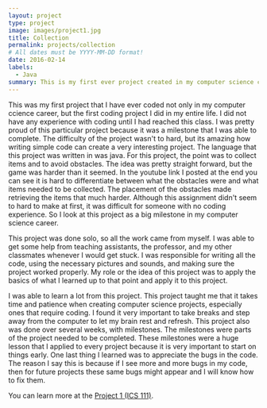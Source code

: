 ```yaml
---
layout: project
type: project
image: images/project1.jpg
title: Collection 
permalink: projects/collection
# All dates must be YYYY-MM-DD format!
date: 2016-02-14
labels:
  - Java 
summary: This is my first ever project created in my computer science career, I hope you all enjoy! 
---
```


This was my first project that I have ever coded not only in my computer ccience career, but the first coding project I did in my entire life. I did not have any experience with coding until I had reached this class. I was pretty proud of this particular project because it was a milestone that I was able to complete. The difficulty of the project wasn't to hard, but its amazing how writing simple code can create a very interesting project. The language that this project was written in was java. For this project, the point was to collect items and to avoid obstacles. The idea was pretty straight forward, but the game was harder than it seemed. In the youtube link I posted at the end you can see it is hard to differentiate between what the obstacles were and what items needed to be collected. The placement of the obstacles made retrieving the items that much harder. Although this assignment didn't seem to hard to make at first, it was difficult for someone with no coding experience. So I look at this project as a big milestone in my computer science career. 

This project was done solo, so all the work came from myself. I was able to get some help from teaching assistants, the professor, and my other classmates whenever I would get stuck. I was responsible for writing all the code, using the necessary pictures and sounds, and making sure the project worked properly. My role or the idea of this project was to apply the basics of what I learned up to that point and apply it to this project. 

I was able to learn a lot from this project. This project taught me that it takes time and patience when creating computer science projects, especially ones that require coding. I found it very important to take breaks and step away from the computer to let my brain rest and refresh. This project also was done over several weeks, with milestones. The milestones were parts of the project needed to be completed. These milestones were a huge lesson that I applied to every project because it is very important to start on things early. One last thing I learned was to appreciate the bugs in the code. The reason I say this is because if I see more and more bugs in my code, then for future projects these same bugs might appear and I will know how to fix them. 

You can learn more at the [Project 1 (ICS 111)](https://www.youtube.com/watch?v=8Ivwb-3eVxQ).



